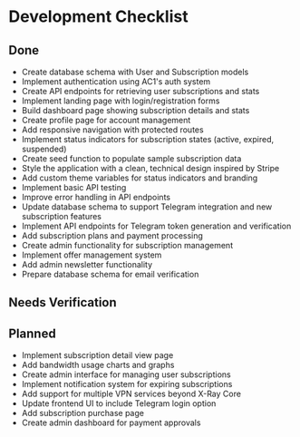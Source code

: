 # Development Checklist

## Done
- Create database schema with User and Subscription models
- Implement authentication using AC1's auth system
- Create API endpoints for retrieving user subscriptions and stats
- Implement landing page with login/registration forms
- Build dashboard page showing subscription details and stats
- Create profile page for account management
- Add responsive navigation with protected routes
- Implement status indicators for subscription states (active, expired, suspended)
- Create seed function to populate sample subscription data
- Style the application with a clean, technical design inspired by Stripe
- Add custom theme variables for status indicators and branding
- Implement basic API testing
- Improve error handling in API endpoints
- Update database schema to support Telegram integration and new subscription features
- Implement API endpoints for Telegram token generation and verification
- Add subscription plans and payment processing
- Create admin functionality for subscription management
- Implement offer management system
- Add admin newsletter functionality
- Prepare database schema for email verification

## Needs Verification

## Planned
- Implement subscription detail view page
- Add bandwidth usage charts and graphs
- Create admin interface for managing user subscriptions
- Implement notification system for expiring subscriptions
- Add support for multiple VPN services beyond X-Ray Core
- Update frontend UI to include Telegram login option
- Add subscription purchase page
- Create admin dashboard for payment approvals